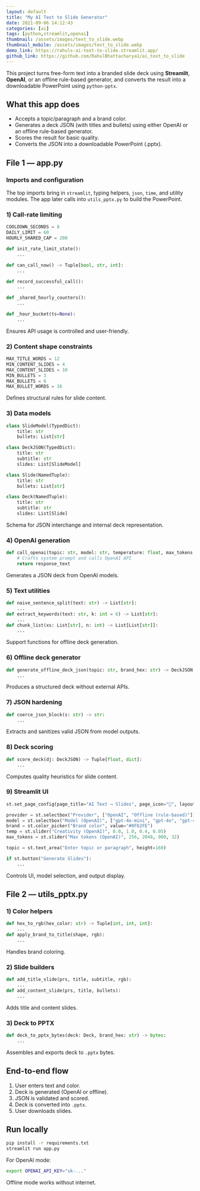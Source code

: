 ```yaml
---
layout: default
title: "My AI Text to Slide Generator"
date: 2021-09-06 14:12:43
categories: [ai]
tags: [python,streamlit,openai]
thumbnail: /assets/images/text_to_slide.webp
thumbnail_mobile: /assets/images/text_to_slide.webp
demo_link: https://rahuls-ai-text-to-slide.streamlit.app/
github_link: https://github.com/RahulBhattacharya1/ai_text_to_slide
---
```


This project turns free-form text into a branded slide deck using **Streamlit**, **OpenAI**, or an offline rule-based generator, and converts the result into a downloadable PowerPoint using `python-pptx`.

## What this app does

- Accepts a topic/paragraph and a brand color.  
- Generates a deck JSON (with titles and bullets) using either OpenAI or an offline rule-based generator.  
- Scores the result for basic quality.  
- Converts the JSON into a downloadable PowerPoint (.pptx).

## File 1 — app.py

### Imports and configuration

The top imports bring in `streamlit`, typing helpers, `json`, `time`, and utility modules. The app later calls into `utils_pptx.py` to build the PowerPoint.

### 1) Call-rate limiting

```python
COOLDOWN_SECONDS = 8
DAILY_LIMIT = 60
HOURLY_SHARED_CAP = 200

def init_rate_limit_state():
    ...

def can_call_now() -> Tuple[bool, str, int]:
    ...

def record_successful_call():
    ...

def _shared_hourly_counters():
    ...

def _hour_bucket(ts=None):
    ...
```

Ensures API usage is controlled and user-friendly.

### 2) Content shape constraints

```python
MAX_TITLE_WORDS = 12
MIN_CONTENT_SLIDES = 4
MAX_CONTENT_SLIDES = 10
MIN_BULLETS = 3
MAX_BULLETS = 6
MAX_BULLET_WORDS = 16
```

Defines structural rules for slide content.

### 3) Data models

```python
class SlideModel(TypedDict):
    title: str
    bullets: List[str]

class DeckJSON(TypedDict):
    title: str
    subtitle: str
    slides: List[SlideModel]

class Slide(NamedTuple):
    title: str
    bullets: List[str]

class Deck(NamedTuple):
    title: str
    subtitle: str
    slides: List[Slide]
```

Schema for JSON interchange and internal deck representation.

### 4) OpenAI generation

```python
def call_openai(topic: str, model: str, temperature: float, max_tokens: int) -> str:
    # Crafts system prompt and calls OpenAI API
    return response_text
```

Generates a JSON deck from OpenAI models.

### 5) Text utilities

```python
def naive_sentence_split(text: str) -> List[str]:
    ...
def extract_keywords(text: str, k: int = 6) -> List[str]:
    ...
def chunk_list(xs: List[str], n: int) -> List[List[str]]:
    ...
```

Support functions for offline deck generation.

### 6) Offline deck generator

```python
def generate_offline_deck_json(topic: str, brand_hex: str) -> DeckJSON:
    ...
```

Produces a structured deck without external APIs.

### 7) JSON hardening

```python
def coerce_json_block(s: str) -> str:
    ...
```

Extracts and sanitizes valid JSON from model outputs.

### 8) Deck scoring

```python
def score_deck(dj: DeckJSON) -> Tuple[float, dict]:
    ...
```

Computes quality heuristics for slide content.

### 9) Streamlit UI

```python
st.set_page_config(page_title="AI Text → Slides", page_icon="📑", layout="wide")

provider = st.selectbox("Provider", ["OpenAI", "Offline (rule-based)"])
model = st.selectbox("Model (OpenAI)", ["gpt-4o-mini", "gpt-4o", "gpt-4.1-mini"])
brand = st.color_picker("Brand color", value="#0F62FE")
temp = st.slider("Creativity (OpenAI)", 0.0, 1.0, 0.4, 0.05)
max_tokens = st.slider("Max tokens (OpenAI)", 256, 2048, 900, 32)

topic = st.text_area("Enter topic or paragraph", height=160)

if st.button("Generate Slides"):
    ...
```

Controls UI, model selection, and output display.

## File 2 — utils_pptx.py

### 1) Color helpers

```python
def hex_to_rgb(hex_color: str) -> Tuple[int, int, int]:
    ...
def apply_brand_to_title(shape, rgb):
    ...
```

Handles brand coloring.

### 2) Slide builders

```python
def add_title_slide(prs, title, subtitle, rgb):
    ...
def add_content_slide(prs, title, bullets):
    ...
```

Adds title and content slides.

### 3) Deck to PPTX

```python
def deck_to_pptx_bytes(deck: Deck, brand_hex: str) -> bytes:
    ...
```

Assembles and exports deck to `.pptx` bytes.

## End-to-end flow

1. User enters text and color.  
2. Deck is generated (OpenAI or offline).  
3. JSON is validated and scored.  
4. Deck is converted into `.pptx`.  
5. User downloads slides.

## Run locally

```bash
pip install -r requirements.txt
streamlit run app.py
```

For OpenAI mode:

```bash
export OPENAI_API_KEY="sk-..."
```

Offline mode works without internet.
